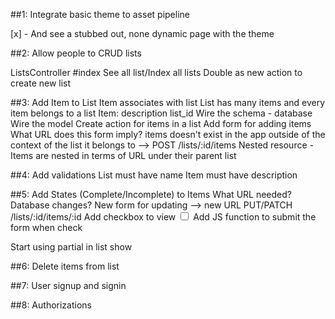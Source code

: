 ##1: Integrate  basic theme to asset pipeline

[x] - And see a stubbed out, none dynamic  page with the theme

##2: Allow people to CRUD lists

ListsController
  #index
    See all list/Index all lists
    Double as new action to create new list

##3: Add Item to List
  Item associates with list
    List has many items and every item belongs to a list
    Item:
      description
      list_id
    Wire the schema - database 
    Wire the model 
  Create action for items in a list
    Add form for adding items
    What URL does this form imply? items doesn't exist in the app outside of the context of the list it belongs to --> POST /lists/:id/items
    Nested resource - Items are nested in terms of URL under their parent list

##4: Add validations
  List must have name
  Item must have description

##5: Add States (Complete/Incomplete) to Items
  What URL needed?
    Database changes?
    New form for updating --> new URL
    PUT/PATCH /lists/:id/items/:id
  Add checkbox to view
  <input class="toggle" type="checkbox">
  Add JS function to submit the form when check

  Start using partial in list show


##6: Delete items from list

##7: User signup and signin

##8: Authorizations


  
